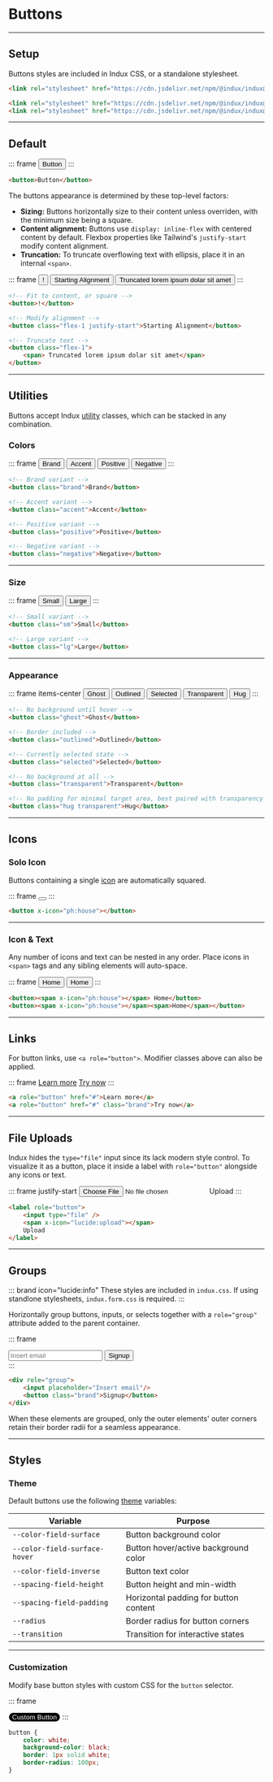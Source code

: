 # Buttons

---

## Setup

Buttons styles are included in Indux CSS, or a standalone stylesheet.

<x-code-group copy>

```html "Indux CSS"
<link rel="stylesheet" href="https://cdn.jsdelivr.net/npm/@indux/indux@latest/dist/indux.css" />
```

```html "Standalone"
<link rel="stylesheet" href="https://cdn.jsdelivr.net/npm/@indux/indux@latest/dist/indux.theme.css" />
<link rel="stylesheet" href="https://cdn.jsdelivr.net/npm/@indux/indux@latest/dist/indux.button.css" />
```

</x-code-group>

---

## Default

::: frame
<button>Button</button>
:::

```html copy
<button>Button</button>
```

The buttons appearance is determined by these top-level factors:
- **Sizing:** Buttons horizontally size to their content unless overriden, with the minimum size being a square.
- **Content alignment:** Buttons use `display: inline-flex` with centered content by default. Flexbox properties like Tailwind's `justify-start` modify content alignment.
- **Truncation:** To truncate overflowing text with ellipsis, place it in an internal `<span>`.

::: frame
<button>!</button>
<button class="flex-1 justify-start">Starting Alignment</button>
<button class="flex-1">
    <span> Truncated lorem ipsum dolar sit amet</span>
</button>
:::

```html copy
<!-- Fit to content, or square -->
<button>!</button>

<!-- Modify alignment -->
<button class="flex-1 justify-start">Starting Alignment</button>

<!-- Truncate text -->
<button class="flex-1">
    <span> Truncated lorem ipsum dolar sit amet</span>
</button>
```

---

## Utilities

Buttons accept Indux [utility](/styles/utilities) classes, which can be stacked in any combination.

### Colors
::: frame
<button class="brand">Brand</button>
<button class="accent">Accent</button>
<button class="positive">Positive</button>
<button class="negative">Negative</button>
:::

```html copy
<!-- Brand variant -->
<button class="brand">Brand</button>

<!-- Accent variant -->
<button class="accent">Accent</button>

<!-- Positive variant -->
<button class="positive">Positive</button>

<!-- Negative variant -->
<button class="negative">Negative</button>
```

---

### Size

::: frame
<button class="sm">Small</button>
<button class="lg">Large</button>
:::

```html copy
<!-- Small variant -->
<button class="sm">Small</button>

<!-- Large variant -->
<button class="lg">Large</button>
```

---

### Appearance

::: frame items-center
<button class="ghost">Ghost</button>
<button class="outlined">Outlined</button>
<button class="selected">Selected</button>
<button class="transparent">Transparent</button>
<button class="hug transparent">Hug</button>
:::

```html copy
<!-- No background until hover -->
<button class="ghost">Ghost</button>

<!-- Border included -->
<button class="outlined">Outlined</button>

<!-- Currently selected state -->
<button class="selected">Selected</button>

<!-- No background at all -->
<button class="transparent">Transparent</button>

<!-- No padding for minimal target area, best paired with transparency -->
<button class="hug transparent">Hug</button>
```

---

## Icons

### Solo Icon

Buttons containing a single [icon](/elements/icons) are automatically squared.

::: frame
<button x-icon="ph:house"></button>
:::

```html copy
<button x-icon="ph:house"></button>
```

---

### Icon & Text

Any number of icons and text can be nested in any order. Place icons in `<span>` tags and any sibling elements will auto-space.

::: frame
<button><span x-icon="ph:house"></span> Home</button>
<button><span x-icon="ph:house"></span><span>Home</span></button>
:::

```html copy
<button><span x-icon="ph:house"></span> Home</button>
<button><span x-icon="ph:house"></span><span>Home</span></button>
```

---

## Links

For button links, use `<a role="button">`. Modifier classes above can also be applied.

::: frame
<a role="button" href="#">Learn more</a>
<a role="button" href="#" class="brand">Try now</a>
:::

```html copy
<a role="button" href="#">Learn more</a>
<a role="button" href="#" class="brand">Try now</a>
```

---

## File Uploads

Indux hides the `type="file"` input since its lack modern style control. To visualize it as a button, place it inside a label with `role="button"` alongside any icons or text.

::: frame justify-start
<label role="button">
    <input type="file" />
    <span x-icon="lucide:upload"></span>
    Upload
</label>
:::

```html copy
<label role="button">
    <input type="file" />
    <span x-icon="lucide:upload"></span>
    Upload
</label>
```

---

## Groups

::: brand icon="lucide:info"
These styles are included in `indux.css`. If using standlone stylesheets, `indux.form.css` is required.
:::

Horizontally group buttons, inputs, or selects together with a `role="group"` attribute added to the parent container.

::: frame
<div role="group">
    <input placeholder="Insert email"/>
    <button class="brand">Signup</button>
</div>
:::

```html copy
<div role="group">
    <input placeholder="Insert email"/>
    <button class="brand">Signup</button>
</div>
```

When these elements are grouped, only the outer elements' outer corners retain their border radii for a seamless appearance.

---

## Styles

### Theme

Default buttons use the following [theme](/styles/theme) variables:

| Variable | Purpose |
|----------|---------|
| `--color-field-surface` | Button background color |
| `--color-field-surface-hover` | Button hover/active background color |
| `--color-field-inverse` | Button text color |
| `--spacing-field-height` | Button height and min-width |
| `--spacing-field-padding` | Horizontal padding for button content |
| `--radius` | Border radius for button corners |
| `--transition` | Transition for interactive states |

---

### Customization

Modify base button styles with custom CSS for the `button` selector.

::: frame
<style>
button.custom {
    color: white;
    background-color: black;
    border: 1px solid white;
    border-radius: 100px;
}
</style>

<button class="custom">Custom Button</button>
:::

```css copy
button {
    color: white;
    background-color: black;
    border: 1px solid white;
    border-radius: 100px;
}
```